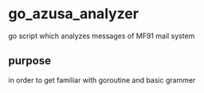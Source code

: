 # go_azusa_analyzer
go script which analyzes messages of MF91 mail system

## purpose
in order to get familiar with goroutine and basic grammer
